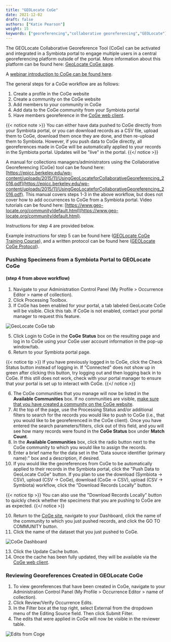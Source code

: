 ```yaml
---
title: "GEOLocate CoGe"
date: 2021-12-02
draft: false
authors: ["Katie Pearson"]
weight: 15
keywords: ["georeferencing","collaborative georeferencing","GEOLocate"]
---
```


The GEOLocate Collaborative Georeference Tool (CoGe) can be activated and integrated in a Symbiota portal to engage multiple users in a central georeferencing platform outside of the portal. More information about this platform can be found here: [GeoLocate CoGe page](https://coge.geo-locate.org/).

A [webinar introduction to CoGe can be found here](https://youtu.be/1IZhUMqCGvs).

The general steps for a CoGe workflow are as follows:

1. Create a profile in the CoGe website
2. Create a community on the CoGe website
3. Add members to your community in CoGe
4. Add data to the CoGe community from your Symbiota portal
5. Have members georeference in the [CoGe web client](https://www.geo-locate.org/web/WebComGeoref.aspx).

{{< notice note >}}
  You can either have data pushed to CoGe directly from your Symbiota portal, or you can download records as a CSV file, upload them to CoGe, download them once they are done, and then re-upload them to Symbiota. However, if you push data to CoGe directly, all georeferences made in CoGe will be automatically applied to your records in the Symbiota portal. Updates will be "live" in the portal.
{{</ notice >}}

A manual for collections managers/administrators using the Collaborative Georeferencing (CoGe) tool can be found here: [https://epicc.berkeley.edu/wp-content/uploads/2015/11/UsingGeoLocateforCollaborativeGeoreferencing_2016.pdf](https://epicc.berkeley.edu/wp-content/uploads/2015/11/UsingGeoLocateforCollaborativeGeoreferencing_2016.pdf). This manual covers steps 1-3 in the above workflow, but does not cover how to add occurrences to CoGe from a Symbiota portal. Video tutorials can be found here: [https://www.geo-locate.org/community/default.html](https://www.geo-locate.org/community/default.html). 

Instructions for step 4 are provided below.

Example instructions for step 5 can be found here ([GEOLocate CoGe Training Course](https://www.capturingcaliforniasflowers.org/georeferencingcourse-coge.html)), and a written protocol can be found here ([GEOLocate CoGe Protocol](https://www.capturingcaliforniasflowers.org/uploads/1/6/3/7/16372936/georeferencingincoge.docx)). 

### Pushing Specimens from a Symbiota Portal to GEOLocate CoGe
#### (step 4 from above workflow)

1. Navigate to your Administration Control Panel (My Profile > Occurrence Editor > name of collection).
2. Click Processing Toolbox.
3. If CoGe has been enabled for your portal, a tab labeled GeoLocate CoGe will be visible. Click this tab. If CoGe is not enabled, contact your portal manager to request this feature.

![GeoLocate CoGe tab](/symbiota-docs/images/geolocatecoge.png)

5. Click Login to CoGe in the **CoGe Status** box on the resulting page and log in to CoGe using your CoGe user account information in the pop-up window/tab.
6. Return to your Symbiota portal page.

{{< notice tip >}}
  If you have previously logged in to CoGe, click the Check Status button instead of logging in. If "Connected" does not show up in green after clicking this button, try logging out and then logging back in to CoGe. If this still does not work, check with your portal manager to ensure that your portal is set up to interact with CoGe.
{{</ notice >}}

6. The CoGe communities that you manage will now be listed in the **Available Communities** box. If no communities are visible, [make sure that you have created a community on the CoGe website](https://epicc.berkeley.edu/wp-content/uploads/2015/11/UsingGeoLocateforCollaborativeGeoreferencing_2016.pdf).
7. At the top of the page, use the Processing Status and/or additional filters to search for the records you would like to push to CoGe (i.e., that you would like to be georeferenced in the CoGe client). Once you have entered the search parameters/filters, click out of this field, and you will see how many records were found in the **CoGe Status** box under **Match Count**.
8. In the **Available Communities** box, click the radio button next to the CoGe community to which you would like to assign the records.
9. Enter a brief name for the data set in the "Data source identifier (primary name):" box and a description, if desired.
10. If you would like the georeferences from CoGe to be automatically applied to their records in the Symbiota portal, click the "Push Data to GeoLocate CoGe" button. If you plan to use the download (Symbiota -> CSV), upload (CSV -> CoGe), download (CoGe -> CSV), upload (CSV -> Symbiota) workflow, click the "Download Records Locally" button.

{{< notice tip >}}
  You can also use the "Download Records Locally" button to quickly check whether the specimens that you are pushing to CoGe are as expected.
{{</ notice >}}

10. Return to the [CoGe site](https://coge.geo-locate.org/), navigate to your Dashboard, click the name of the community to which you just pushed records, and click the GO TO COMMUNITY button.
11. Click the name of the dataset that you just pushed to CoGe.

![CoGe Dashboard](/symbiota-docs/images/cogedashboard.PNG)

13. Click the Update Cache button.
14. Once the cache has been fully updated, they will be available via the [CoGe web client](https://www.geo-locate.org/web/WebComGeoref.aspx).

### Reviewing Georeferences Created in GEOLocate CoGe

1. To view georeferences that have been created in CoGe, navigate to your Administration Control Panel (My Profile > Occurrence Editor > name of collection).
2. Click Review/Verify Occurrence Edits.
3. In the Filter box at the top right, select External from the dropdown menu of the Editing Source field. Then click Submit Filter.
4. The edits that were applied in CoGe will now be visible in the reviewer table.

![Edits from Coge](/symbiota-docs/images/viewcogeedits.PNG)
